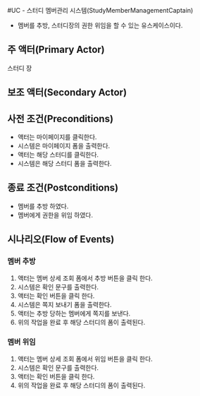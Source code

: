 #UC - 스터디 멤버관리 시스템(StudyMemberManagementCaptain)
- 멤버를 추방, 스터디장의 권한 위임을 할 수 있는 유스케이스이다.

## 주 액터(Primary Actor)
스터디 장

## 보조 액터(Secondary Actor)

## 사전 조건(Preconditions)
- 액터는 마이페이지를 클릭한다.
- 시스템은 마이페이지 폼을 출력한다.
- 액터는 해당 스터디를 클릭한다.
- 시스템은 해당 스터디 폼을 출력한다.

## 종료 조건(Postconditions)
- 멤버를 추방 하였다.
- 멤버에게 권한을 위임 하였다.

## 시나리오(Flow of Events)

### 멤버 추방
1. 액터는 멤버 상세 조회 폼에서 추방 버튼을 클릭 한다.
2. 시스템은 확인 문구를 출력한다.
3. 액터는 확인 버튼을 클릭 한다.
4. 시스템은 쪽지 보내기 폼을 출력한다.
5. 액터는 추방 당하는 멤버에게 쪽지를 보낸다.
6. 위의 작업을 완료 후 해당 스터디의 폼이 출력된다.

### 멤버 위임
1. 액터는 멤버 상세 조회 폼에서 위임 버튼을 클릭 한다.
2. 시스템은 확인 문구를 출력한다.
3. 액터는 확인 버튼을 클릭 한다.
4. 위의 작업을 완료 후 해당 스터디의 폼이 출력된다.

